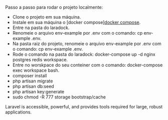 Passo a passo para rodar o projeto localmente:

- Clone o projeto em sua máquina.
- Instale em sua máquina o [docker compose][docker compose](https://docs.docker.com/compose/install/).
- Entre na pasta do laradock.
- Renomeie o arquivo env-example por .env com o comando: cp env-example .env.
- Na pasta raiz do projeto, renomeie o arquivo env-example por .env com o comando: cp env-example .env.
- Rode o comando na pasta do laradock: docker-compose up -d nginx postgres redis workspace.
- Entre no worskpace do seu conteiner com o comando: docker-compose exec workspace bash.
- composer install
- php artisan migrate
- php artisan db:seed
- php artisan key:generate
- sudo chmod -R 777 storage bootstrap/cache

Laravel is accessible, powerful, and provides tools required for large, robust applications.
